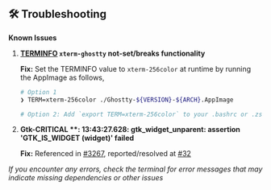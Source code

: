## 🛠️ Troubleshooting

**Known Issues**

1. **[TERMINFO](https://ghostty.org/docs/help/terminfo) `xterm-ghostty` not-set/breaks functionality**

   **Fix:** Set the TERMINFO value to `xterm-256color` at runtime by running the AppImage as follows,

   ```bash
   # Option 1
   ❯ TERM=xterm-256color ./Ghostty-${VERSION}-${ARCH}.AppImage

   # Option 2: Add `export TERM=xterm-256color` to your .bashrc or .zshrc and launch the appimage normally
   ```

1. **Gtk-CRITICAL \*\*: 13:43:27.628: gtk_widget_unparent: assertion 'GTK_IS_WIDGET (widget)' failed**

   **Fix:** Referenced in [#3267](https://github.com/ghostty-org/ghostty/discussions/3267), reported/resolved at [#32](https://github.com/psadi/ghostty-appimage/issues/32)

_If you encounter any errors, check the terminal for error messages that may indicate missing dependencies or other issues_
